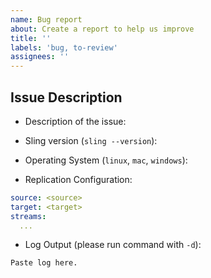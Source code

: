 ```yaml
---
name: Bug report
about: Create a report to help us improve
title: ''
labels: 'bug, to-review'
assignees: ''
---
```


## Issue Description

- Description of the issue: 

- Sling version (`sling --version`): 

- Operating System (`linux`, `mac`, `windows`): 

- Replication Configuration: 

```yaml
source: <source>
target: <target>
streams:
  ...
```

- Log Output (please run command with `-d`): 

```
Paste log here.
```
